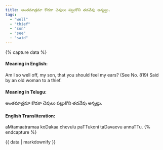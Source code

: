 ```yaml
---
title: అంతమాత్రమా కొడకా చెవులు పట్టుకొని తడవేవు అన్నట్టు.
tags:
  - "well"
  - "thief"
  - "son"
  - "see"
  - "said"
---
```


{% capture data %}
#### Meaning in English:
Am I so well off, my son, that you should feel my ears?
(See No. 819)
Said by an old woman to a thief.

#### Meaning in Telugu:
అంతమాత్రమా కొడకా చెవులు పట్టుకొని తడవేవు అన్నట్టు.

#### English Transliteration:
aMtamaatramaa koDakaa chevulu paTTukoni taDavaevu annaTTu.
{% endcapture %}

{{ data | markdownify }}

